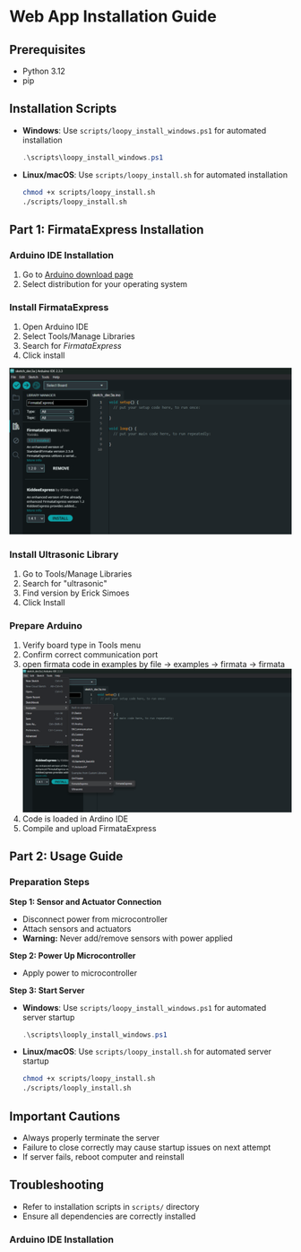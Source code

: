 # Web App Installation Guide

## Prerequisites
- Python 3.12
- pip

## Installation Scripts
- **Windows**: Use `scripts/loopy_install_windows.ps1` for automated installation
  ```powershell
  .\scripts\loopy_install_windows.ps1
  ```
- **Linux/macOS**: Use `scripts/loopy_install.sh` for automated installation
  ```bash
  chmod +x scripts/loopy_install.sh
  ./scripts/loopy_install.sh
  ```

## Part 1: FirmataExpress Installation

### Arduino IDE Installation
1. Go to [Arduino download page](https://www.arduino.cc/en/Main/Software)
2. Select distribution for your operating system

### Install FirmataExpress
1. Open Arduino IDE
2. Select Tools/Manage Libraries
3. Search for *FirmataExpress*
4. Click install

![plot](./images/arduino_library_manager_firmata.png)


### Install Ultrasonic Library
1. Go to Tools/Manage Libraries
2. Search for "ultrasonic"
3. Find version by Erick Simoes
4. Click Install

### Prepare Arduino
1. Verify board type in Tools menu
2. Confirm correct communication port
3. open firmata code in examples by file -> examples -> firmata -> firmata
![plot](./images/arduino_library_manager_firmata_run.png)
4. Code is loaded in Ardino IDE
3. Compile and upload FirmataExpress
## Part 2: Usage Guide

### Preparation Steps

**Step 1: Sensor and Actuator Connection**
- Disconnect power from microcontroller
- Attach sensors and actuators
- **Warning:** Never add/remove sensors with power applied

**Step 2: Power Up Microcontroller**
- Apply power to microcontroller


**Step 3: Start Server**
- **Windows**: Use `scripts/loopy_install_windows.ps1` for automated server startup
  ```powershell
  .\scripts\looply_install_windows.ps1
  ```
- **Linux/macOS**: Use `scripts/loopy_install.sh` for automated server startup
  ```bash
  chmod +x scripts/loopy_install.sh
  ./scripts/looply_install.sh
  ```
  
## Important Cautions
- Always properly terminate the server
- Failure to close correctly may cause startup issues on next attempt
- If server fails, reboot computer and reinstall

## Troubleshooting
- Refer to installation scripts in `scripts/` directory
- Ensure all dependencies are correctly installed
### Arduino IDE Installation